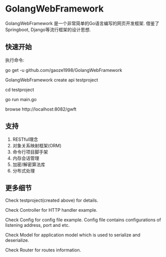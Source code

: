 # GolangWebFramework
GolangWebFramework 是一个非常简单的Go语言编写的网页开发框架. 借鉴了Springboot, Django等流行框架的设计思想.
## 快速开始
执行命令: 

go get -u github.com/gaoze1998/GolangWebFramework

GolangWebFramework create api testproject

cd testproject

go run main.go

browse http://localhost:8082/gwft
## 支持
1. RESTful理念
2. 对象关系映射框架(ORM)
3. 命令行项目脚手架
4. 内存会话管理
5. 加密/解密算法库
6. 分布式处理
## 更多细节
Check testproject(created above) for details.

Check Controller for HTTP handler example.

Check Config for config file example. Config file contains configurations of listening address, port and etc. 

Check Model for application model which is used to serialize and deserialize.

Check Router for routes information.
